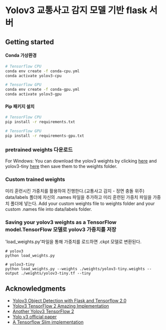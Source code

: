 # Yolov3 교통사고 감지 모델 기반 flask 서버


## Getting started

#### Conda 가상환경 

```bash
# Tensorflow CPU
conda env create -f conda-cpu.yml
conda activate yolov3-cpu

# Tensorflow GPU
conda env create -f conda-gpu.yml
conda activate yolov3-gpu
```

#### Pip 패키지 설치

```bash
# TensorFlow CPU
pip install -r requirements.txt

# TensorFlow GPU
pip install -r requirements-gpu.txt
```

### pretrained weights 다운로드

For Windows:
You can download the yolov3 weights by clicking [here](https://pjreddie.com/media/files/yolov3.weights) and yolov3-tiny [here](https://pjreddie.com/media/files/yolov3-tiny.weights) then save them to the weights folder.

### Custom trained weights

미리 훈련시킨 가중치를 활용하여 진행한다.(교통사고 감지 - 정면 충돌 위주)
data/labels 폴더에 자신의 .names 파일을 추가하고 미리 훈련된 가중치 파일을 가중치 폴더에 넣는다.
Add your custom weights file to weights folder and your custom .names file into data/labels folder.
  
### Saving your yolov3 weights as a TensorFlow model.TensorFlow 모델로 yolov3 가중치를 저장

'load_weights.py'파일을 통해 가중치를 로드하면 .ckpt 모델로 변환된다.
```
# yolov3
python load_weights.py

# yolov3-tiny
python load_weights.py --weights ./weights/yolov3-tiny.weights --output ./weights/yolov3-tiny.tf --tiny
```

## Acknowledgments
* [Yolov3 Object Detection with Flask and Tensorflow 2.0](https://github.com/theAIGuysCode/Object-Detection-API)
* [Yolov3 TensorFlow 2 Amazing Implementation](https://github.com/zzh8829/yolov3-tf2)
* [Another Yolov3 TensorFlow 2](https://github.com/heartkilla/yolo-v3)
* [Yolo v3 official paper](https://arxiv.org/abs/1804.02767)
* [A Tensorflow Slim implementation](https://github.com/mystic123/tensorflow-yolo-v3)
